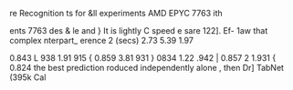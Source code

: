 re Recognition
ts for &ll experiments
AMD EPYC 7763
ith

ents
7763
des &
le and
} It is
lightly
C speed
e sare
122]. Ef-
1aw that
complex
nterpart_
erence
2 (secs)
2.73
5.39
1.97

0.843 L
938
1.91
915 { 0.859
3.81
931 } 0834
1.22
.942 | 0.857
2
1.931 { 0.824
the best prediction
roduced
independently
alone , then
Dr] TabNet (395k
Cal
